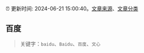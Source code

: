 :alarm_clock: 更新时间: 2024-06-21 15:00:40。[文章来源](/README.md)、[文章分类](/TAGS.md)

## 百度


> 关键字：`baidu`、`Baidu`、`百度`、`文心`



